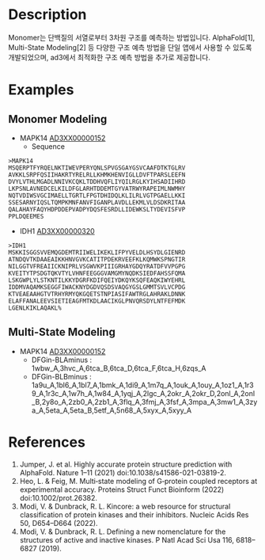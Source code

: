 # Description 

Monomer는 단백질의 서열로부터 3차원 구조를 예측하는 방법입니다. AlphaFold[1], Multi-State Modeling[2] 등 다양한 구조 예측 방법을 단일 앱에서 사용할 수 있도록 개발되었으며, ad3에서 최적화한 구조 예측 방법을 추가로 제공합니다.


# Examples

## Monomer Modeling

* MAPK14 [AD3XX00000152](https://www.ad3.io/pub-targets/152)
  * Sequence
```
>MAPK14
MSQERPTFYRQELNKTIWEVPERYQNLSPVGSGAYGSVCAAFDTKTGLRV
AVKKLSRPFQSIIHAKRTYRELRLLKHMKHENVIGLLDVFTPARSLEEFN
DVYLVTHLMGADLNNIVKCQKLTDDHVQFLIYQILRGLKYIHSADIIHRD
LKPSNLAVNEDCELKILDFGLARHTDDEMTGYVATRWYRAPEIMLNWMHY
NQTVDIWSVGCIMAELLTGRTLFPGTDHIDQLKLILRLVGTPGAELLKKI
SSESARNYIQSLTQMPKMNFANVFIGANPLAVDLLEKMLVLDSDKRITAA
QALAHAYFAQYHDPDDEPVADPYDQSFESRDLLIDEWKSLTYDEVISFVP
PPLDQEEMES
```

* IDH1 [AD3XX00000320](https://www.ad3.io/pub-targets/320)
```
>IDH1
MSKKISGGSVVEMQGDEMTRIIWELIKEKLIFPYVELDLHSYDLGIENRD
ATNDQVTKDAAEAIKKHNVGVKCATITPDEKRVEEFKLKQMWKSPNGTIR
NILGGTVFREAIICKNIPRLVSGWVKPIIIGRHAYGDQYRATDFVVPGPG
KVEITYTPSDGTQKVTYLVHNFEEGGGVAMGMYNQDKSIEDFAHSSFQMA
LSKGWPLYLSTKNTILKKYDGRFKDIFQEIYDKQYKSQFEAQKIWYEHRL
IDDMVAQAMKSEGGFIWACKNYDGDVQSDSVAQGYGSLGMMTSVLVCPDG
KTVEAEAAHGTVTRHYRMYQKGQETSTNPIASIFAWTRGLAHRAKLDNNK
ELAFFANALEEVSIETIEAGFMTKDLAACIKGLPNVQRSDYLNTFEFMDK
LGENLKIKLAQAKL%
```


## Multi-State Modeling

* MAPK14 [AD3XX00000152](https://www.ad3.io/pub-targets/152)
  * DFGin-BLAminus : 1wbw_A,3hvc_A,6tca_B,6tca_D,6tca_F,6tca_H,6zqs_A
  * DFGin-BLBminus : 1a9u_A,1bl6_A,1bl7_A,1bmk_A,1di9_A,1m7q_A,1ouk_A,1ouy_A,1oz1_A,1r39_A,1r3c_A,1w7h_A,1w84_A,1yqj_A,2lgc_A,2okr_A,2okr_D,2onl_A,2onl_B,2y8o_A,2zb0_A,2zb1_A,3flq_A,3fmj_A,3fsf_A,3mpa_A,3mw1_A,3zya_A,5eta_A,5eta_B,5etf_A,5n68_A,5xyx_A,5xyy_A


# References

1. Jumper, J. et al. Highly accurate protein structure prediction with AlphaFold. Nature 1–11 (2021) doi:10.1038/s41586-021-03819-2.
2. Heo, L. & Feig, M. Multi‐state modeling of G‐protein coupled receptors at experimental accuracy. Proteins Struct Funct Bioinform (2022) doi:10.1002/prot.26382.
3. Modi, V. & Dunbrack, R. L. Kincore: a web resource for structural classification of protein kinases and their inhibitors. Nucleic Acids Res 50, D654–D664 (2022).
4. Modi, V. & Dunbrack, R. L. Defining a new nomenclature for the structures of active and inactive kinases. P Natl Acad Sci Usa 116, 6818–6827 (2019).
